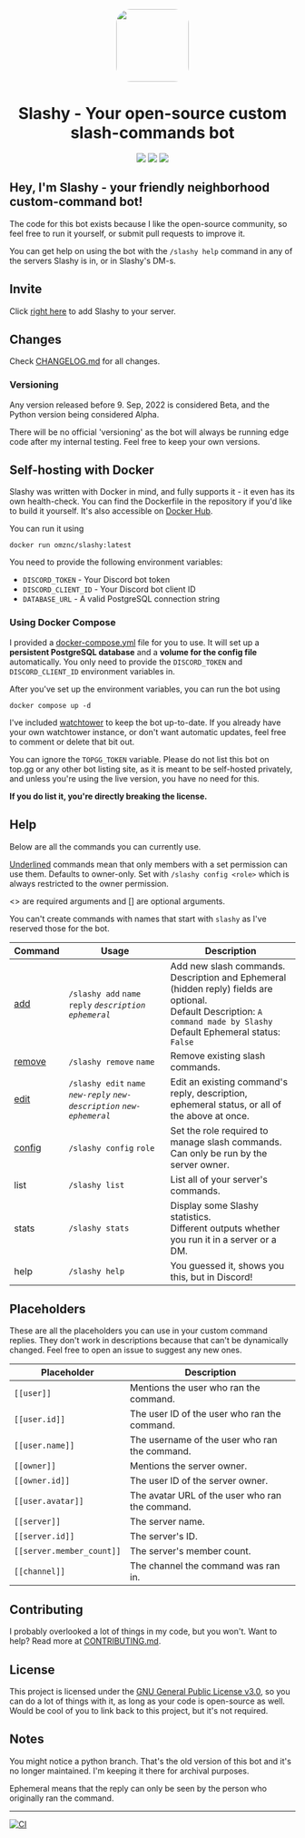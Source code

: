 <p align="center"><img src="https://i.imgur.com/j8rrx7R.png" style="width: 8rem;border-radius: 20%;"><h1 align="center">Slashy - Your open-source custom  slash-commands bot</h1></p>
<p align="center">
<a href="https://top.gg/bot/928089024252506173"><img src="https://img.shields.io/badge/top.gg-Slashy-blue?style=for-the-badge"></a>
<a href="https://hey.imkez.com/slashy-invite"><img src="https://img.shields.io/badge/Invite%20Me%20to-Discord-blue?style=for-the-badge&logo=discord"></a> 
<a href="https://hub.docker.com/repository/docker/omznc/slashy"><img src="https://img.shields.io/badge/DockerHub-white?style=for-the-badge&logo=docker"></a></p>


## Hey, I'm Slashy - your friendly neighborhood custom-command bot!

The code for this bot exists because I like the open-source community, so feel free to run it yourself, or submit pull requests to improve it.

You can get help on using the bot with the `/slashy help` command in any of the servers Slashy is in, or in Slashy's DM-s.

## Invite

Click [right here](https://hey.imkez.com/slashy-invite) to add Slashy to your server.

## Changes
Check [CHANGELOG.md](https://github.com/omznc/Slashy/blob/main/CHANGELOG.md) for all changes.

### Versioning
Any version released before 9. Sep, 2022 is considered Beta, and the Python version being considered Alpha. 

There will be no official 'versioning' as the bot will always be running edge code after my internal testing. Feel free to keep your own versions.

## Self-hosting with Docker

Slashy was written with Docker in mind, and fully supports it - it even has its own health-check.
You can find the Dockerfile in the repository if you'd like to build it yourself.
It's also accessible on [Docker Hub](https://hub.docker.com/r/omznc/slashy).

You can run it using 
```shell
docker run omznc/slashy:latest
```
You need to provide the following environment variables:
- `DISCORD_TOKEN` - Your Discord bot token
- `DISCORD_CLIENT_ID` - Your Discord bot client ID
- `DATABASE_URL` - A valid PostgreSQL connection string

### Using Docker Compose
I provided a [docker-compose.yml](https://github.com/omznc/Slashy/blob/main/docker-compose.yml) file for you to use.
It will set up a **persistent PostgreSQL database** and a **volume for the config file** automatically. You only need to provide the `DISCORD_TOKEN` and `DISCORD_CLIENT_ID` environment variables in.

After you've set up the environment variables, you can run the bot using 
```shell
docker compose up -d
```


I've included [watchtower](https://github.com/containrrr/watchtower) to keep the bot up-to-date.
If you already have your own watchtower instance, or don't want automatic updates, feel free to comment or delete that bit out.

You can ignore the `TOPGG_TOKEN` variable. 
Please do not list this bot on top.gg or any other bot listing site, as it is meant to be self-hosted privately, and unless you're using the live version, you have no need for this. 

**If you do list it, you're directly breaking the license.**

## Help
Below are all the commands you can currently use.

<u>Underlined</u> commands mean that only members with a set permission can use them. Defaults to owner-only. Set with `/slashy config <role>` which is always restricted to the owner permission.

<> are required arguments and [] are optional arguments.

You can't create commands with names that start with `slashy` as I've reserved those for the bot.

| Command 	           | Usage 	                                                                     | Description 	                                                                                                                                                                     |
|---------------------|-----------------------------------------------------------------------------|-----------------------------------------------------------------------------------------------------------------------------------------------------------------------------------|
| <ins>add</ins> 	    | `/slashy add` `name` `reply` *`description`* *`ephemeral`* 	                | Add new slash commands.<br>Description and Ephemeral (hidden reply) fields  are optional.<br>Default Description: `A command made by Slashy`<br>Default Ephemeral status: `False` |
| <ins>remove</ins> 	 | `/slashy remove` `name` 	                                                   | Remove existing slash commands. 	                                                                                                                                                 |
| <ins>edit</ins> 	   | `/slashy edit` `name` *`new-reply`* *`new-description`* *`new-ephemeral`* 	 | Edit an existing command's reply, description, ephemeral status, or all of the above at once. 	                                                                                   |
| <ins>config</ins> 	 | `/slashy config` `role` 	                                                   | Set the role required to manage slash commands. Can only be run by the server owner. 	                                                                                            |
| list 	              | `/slashy list` 	                                                            | List all of your server's commands. 	                                                                                                                                             |
| stats 	             | `/slashy stats` 	                                                           | Display some Slashy statistics.<br>Different outputs whether you run it in a server or a DM. 	                                                                                    |
| help 	              | `/slashy help` 	                                                            | You guessed it, shows you this, but in Discord! 	                                                                                                                                 |




## Placeholders
These are all the placeholders you can use in your custom command replies. 
They don't work in descriptions because that can't be dynamically changed.
Feel free to open an issue to suggest any new ones.
 
| Placeholder 	               | Description 	                                     |
|-----------------------------|---------------------------------------------------|
| `[[user]]` 	                | Mentions the user who ran the command. 	          |
| `[[user.id]] `	             | The user ID of the user who ran the command. 	    |
| `[[user.name]] `	           | The username of the user who ran the command. 	   |
| `[[owner]]` 	               | Mentions the server owner. 	                      |
| `[[owner.id]] `	            | The user ID of the server owner. 	                |
| `[[user.avatar]]` 	         | The avatar URL of the user who ran the command. 	 |
| `[[server]] `	              | The server name. 	                                |
| `[[server.id]] `	           | The server's ID. 	                                |
| `[[server.member_count]]` 	 | The server's member count. 	                      |
| `[[channel]]` 	             | The channel the command was ran in. 	             |
  

## Contributing
I probably overlooked a lot of things in my code, but you won't. Want to help?
Read more at [CONTRIBUTING.md](https://github.com/omznc/Slashy/blob/main/CONTRIBUTING.md).

## License

This project is licensed under the [GNU General Public License v3.0](https://www.gnu.org/licenses/gpl-3.0.html), so you can do a lot of things with it, as long as your code is open-source as well. Would be cool of you to link back to this project, but it's not required.

## Notes
You might notice a python branch. That's the old version of this bot and it's no longer maintained. I'm keeping it there for archival purposes.

Ephemeral means that the reply can only be seen by the person who originally ran the command.

---
[![CI](https://github.com/omznc/slashy/actions/workflows/CI.yml/badge.svg)](https://github.com/omznc/slashy/actions/workflows/CI.yml)

